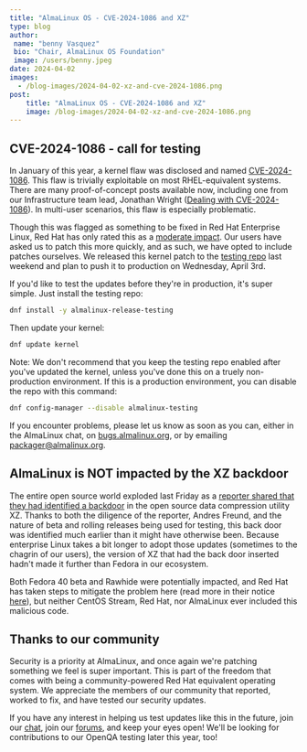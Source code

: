 ```yaml
---
title: "AlmaLinux OS - CVE-2024-1086 and XZ"
type: blog
author: 
 name: "benny Vasquez"
 bio: "Chair, AlmaLinux OS Foundation"
 image: /users/benny.jpeg
date: 2024-04-02
images:
  - /blog-images/2024-04-02-xz-and-cve-2024-1086.png
post: 
    title: "AlmaLinux OS - CVE-2024-1086 and XZ"
    image: /blog-images/2024-04-02-xz-and-cve-2024-1086.png
---
```




## CVE-2024-1086 - call for testing

In January of this year, a kernel flaw was disclosed and named [CVE-2024-1086](https://nvd.nist.gov/vuln/detail/CVE-2024-1086). This flaw is trivially exploitable on most RHEL-equivalent systems. There are many proof-of-concept posts available now, including one from our Infrastructure team lead, Jonathan Wright ([Dealing with CVE-2024-1086](https://jonathanspw.com/posts/2024-03-31-dealing-with-cve-2024-1086/)). In multi-user scenarios, this flaw is especially problematic.
 
Though this was flagged as something to be fixed in Red Hat Enterprise Linux, Red Hat has only rated this as a [moderate impact](https://access.redhat.com/security/cve/CVE-2024-1086). Our users have asked us to patch this more quickly, and as such, we have opted to include patches ourselves. We released this kernel patch to the [testing repo](https://almalinux.org/blog/new-repositories-for-almalinux-os-synergy-and-testing/) last weekend and plan to push it to production on Wednesday, April 3rd.

If you'd like to test the updates before they're in production, it's super simple. Just install the testing repo:

```bash
dnf install -y almalinux-release-testing
``` 

Then update your kernel:

```bash
dnf update kernel
``` 

Note: We don't recommend that you keep the testing repo enabled after you've updated the kernel, unless you've done this on a truely non-production environment. If this is a production environment, you can disable the repo with this command:

```bash
dnf config-manager --disable almalinux-testing
```

If you encounter problems, please let us know as soon as you can, either in the AlmaLinux chat, on [bugs.almalinux.org](https://bugs.almalinux.org), or by emailing [packager@almalinux.org](packager@almalinux.org).

## AlmaLinux is NOT impacted by the XZ backdoor

The entire open source world exploded last Friday as a [reporter shared that they had identified a backdoor](https://www.openwall.com/lists/oss-security/2024/03/29/4) in the open source data compression utility XZ. Thanks to both the diligence of the reporter, Andres Freund, and the nature of beta and rolling releases being used for testing, this back door was identified much earlier than it might have otherwise been. Because enterprise Linux takes a bit longer to adopt those updates (sometimes to the chagrin of our users), the version of XZ that had the back door inserted hadn't made it further than Fedora in our ecosystem.

Both Fedora 40 beta and Rawhide were potentially impacted, and Red Hat has taken steps to mitigate the problem here (read more in their notice [here](https://www.redhat.com/en/blog/urgent-security-alert-fedora-41-and-rawhide-users)), but neither CentOS Stream, Red Hat, nor AlmaLinux ever included this malicious code.

## Thanks to our community

Security is a priority at AlmaLinux, and once again we're patching something we feel is super important. This is part of the freedom that comes with being a community-powered Red Hat equivalent operating system. We appreciate the members of our community that reported, worked to fix, and have tested our security updates. 

If you have any interest in helping us test updates like this in the future, join our [chat](https:chat.almalinux.org), join our [forums](https://almalinux.discourse.group/), and keep your eyes open! We'll be looking for contributions to our OpenQA testing later this year, too! 
